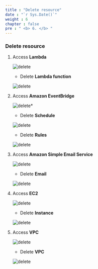 ```yaml
---
title : "Delete resource"
date : "`r Sys.Date()`"
weight : 6
chapter : false
pre : " <b> 6. </b> "
---
```


### Delete resource

1. Access **Lambda**

    ![delete](/images/8-Delete/1.1lambda.png?width=90pc)

    - Delete **Lambda function**

    ![delete](/images/8-Delete/1.2lambda.png?width=90pc)

2. Access **Amazon EventBridge**

    ![delete*](/images/8-Delete/1.3EventBridge.png?width=90pc)

    - Delete **Schedule**

    ![delete](/images/8-Delete/1.4deleteShedule.png?width=90pc)

    - Delete **Rules**

    ![delete](/images/8-Delete/1.5deleterule.png?width=90pc)


3. Access **Amazon Simple Email Service**

    ![delete](/images/8-Delete/1.6SES.png?width=90pc)

    - Delete **Email**

    ![delete](/images/8-Delete/1.7deleteSES.png?width=90pc)

4. Access **EC2**

    ![delete](/images/8-Delete/1.8EC2.png?width=90pc)

    - Delete **Instance**

    ![delete](/images/8-Delete/1.9deleteec2.png?width=90pc)

5. Access **VPC**

    ![delete](/images/8-Delete/2.0VPC.png?width=90pc)

    - Delete **VPC**

    ![delete](/images/8-Delete/2.1deleteVPC.png?width=90pc)